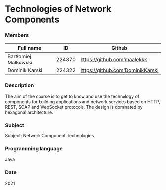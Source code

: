 # Technologies of Network Components

### Members
| Full name | ID | Github |
| ------ | ------ | ------ |
| Bartłomiej Małkowski | 224370 | https://github.com/maalekkk |
| Dominik Karski | 224322 | https://github.com/DominikKarski |

### Description
The aim of the course is to get to know and use the technology of components for building applications and network services based on HTTP, REST, SOAP and WebSocket protocols. The design is dominated by hexagonal architecture.

### Subject
Subject: Network Component Technologies

### Programming language
Java

### Date
2021
